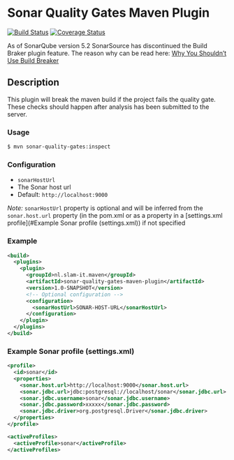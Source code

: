 # Sonar Quality Gates Maven Plugin

[![Build Status](https://travis-ci.org/slam-it/sonar-quality-gates-maven-plugin.svg?branch=master)](https://travis-ci.org/slam-it/sonar-quality-gates-maven-plugin) [![Coverage Status](https://coveralls.io/repos/github/slam-it/sonar-quality-gates-maven-plugin/badge.svg?branch=master)](https://coveralls.io/github/slam-it/sonar-quality-gates-maven-plugin?branch=master)

As of SonarQube version 5.2 SonarSource has discontinued the Build Braker plugin feature. The reason why can be read here: [Why You Shouldn’t Use Build Breaker](http://www.sonarqube.org/why-you-shouldnt-use-build-breaker/)

## Description

This plugin will break the maven build if the project fails the quality gate. These checks should happen after analysis has been submitted to the server.

### Usage

```bash
$ mvn sonar-quality-gates:inspect
```

### Configuration

* `sonarHostUrl`
 * The Sonar host url
 * Default: `http://localhost:9000`

*Note:* `sonarHostUrl` property is optional and will be inferred from the `sonar.host.url` property (in the pom.xml or as a property in a [settings.xml profile](#Example Sonar profile (settings.xml)) if not specified

### Example

```xml
<build>
  <plugins>
    <plugin>
      <groupId>nl.slam-it.maven</groupId>
      <artifactId>sonar-quality-gates-maven-plugin</artifactId>
      <version>1.0-SNAPSHOT</version>
      <!-- Optional configuration -->
      <configuration>
        <sonarHostUrl>SONAR-HOST-URL</sonarHostUrl>
      </configuration>
    </plugin>
  </plugins>
</build>
```

### Example Sonar profile (settings.xml)

```xml
<profile>
  <id>sonar</id>
  <properties>
    <sonar.host.url>http://localhost:9000</sonar.host.url>
    <sonar.jdbc.url>jdbc:postgresql://localhost/sonar</sonar.jdbc.url>
    <sonar.jdbc.username>sonar</sonar.jdbc.username>
    <sonar.jdbc.password>xxxxx</sonar.jdbc.password>
    <sonar.jdbc.driver>org.postgresql.Driver</sonar.jdbc.driver>
  </properties>
</profile>

<activeProfiles>
  <activeProfile>sonar</activeProfile>
</activeProfiles>
```
